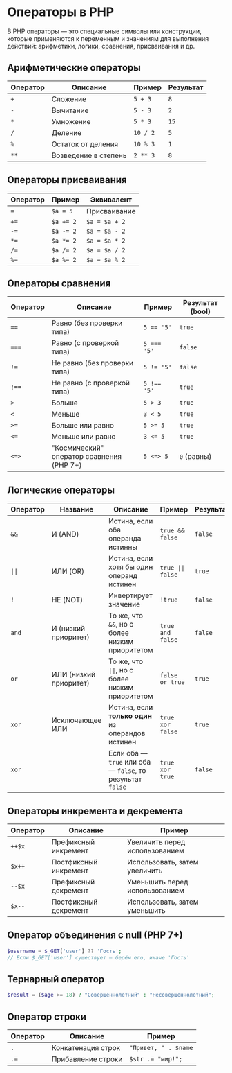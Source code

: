 # Операторы в PHP
В PHP операторы — это специальные символы или конструкции, которые применяются к переменным и значениям для выполнения действий: арифметики, логики, сравнения, присваивания и др.

## Арифметические операторы
| Оператор | Описание             | Пример   | Результат |
| -------- | -------------------- | -------- | --------- |
| `+`      | Сложение             | `5 + 3`  | `8`       |
| `-`      | Вычитание            | `5 - 3`  | `2`       |
| `*`      | Умножение            | `5 * 3`  | `15`      |
| `/`      | Деление              | `10 / 2` | `5`       |
| `%`      | Остаток от деления   | `10 % 3` | `1`       |
| `**`     | Возведение в степень | `2 ** 3` | `8`       |


## Операторы присваивания
| Оператор | Пример    | Эквивалент    |
| -------- | --------- | ------------- |
| `=`      | `$a = 5`  | Присваивание  |
| `+=`     | `$a += 2` | `$a = $a + 2` |
| `-=`     | `$a -= 2` | `$a = $a - 2` |
| `*=`     | `$a *= 2` | `$a = $a * 2` |
| `/=`     | `$a /= 2` | `$a = $a / 2` |
| `%=`     | `$a %= 2` | `$a = $a % 2` |


## Операторы сравнения
| Оператор | Описание                                  | Пример      | Результат (bool) |
| -------- | ----------------------------------------- | ----------- | ---------------- |
| `==`     | Равно (без проверки типа)                 | `5 == '5'`  | `true`           |
| `===`    | Равно (с проверкой типа)                  | `5 === '5'` | `false`          |
| `!=`     | Не равно (без проверки типа)              | `5 != '5'`  | `false`          |
| `!==`    | Не равно (с проверкой типа)               | `5 !== '5'` | `true`           |
| `>`      | Больше                                    | `5 > 3`     | `true`           |
| `<`      | Меньше                                    | `3 < 5`     | `true`           |
| `>=`     | Больше или равно                          | `5 >= 5`    | `true`           |
| `<=`     | Меньше или равно                          | `3 <= 5`    | `true`           |
| `<=>`    | "Космический" оператор сравнения (PHP 7+) | `5 <=> 5`   | `0` (равны)      |


## Логические операторы
| Оператор | Название             | Описание                                                      | Пример             | Результат               |
|----------|----------------------|---------------------------------------------------------------|--------------------|--------------------------|
| `&&`     | И (AND)              | Истина, если оба операнда истинны                            | `true && false`    | `false`                  |
| `\|\|`     | ИЛИ (OR)             | Истина, если хотя бы один операнд истинен                    | `true \|\| false`    | `true`                   |
| `!`      | НЕ (NOT)             | Инвертирует значение                                          | `!true`            | `false`                  |
| `and`    | И (низкий приоритет) | То же, что `&&`, но с более низким приоритетом               | `true and false`   | `false`                  |
| `or`     | ИЛИ (низкий приоритет)| То же, что `\|\|`, но с более низким приоритетом             | `false or true`    | `true`                   |
| `xor`    | Исключающее ИЛИ      | Истина, если **только один** из операндов истинен            | `true xor false`   | `true`                   |
| `xor`    |                      | Если оба — `true` или оба — `false`, то результат `false`    | `true xor true`    | `false`                  |


## Операторы инкремента и декремента
| Оператор | Описание              | Пример                         |
| -------- | --------------------- | ------------------------------ |
| `++$x`   | Префиксный инкремент  | Увеличить перед использованием |
| `$x++`   | Постфиксный инкремент | Использовать, затем увеличить  |
| `--$x`   | Префиксный декремент  | Уменьшить перед использованием |
| `$x--`   | Постфиксный декремент | Использовать, затем уменьшить  |


## Оператор объединения с null (PHP 7+)
```php
$username = $_GET['user'] ?? 'Гость';
// Если $_GET['user'] существует — берём его, иначе 'Гость'
```


## Тернарный оператор
```php
$result = ($age >= 18) ? "Совершеннолетний" : "Несовершеннолетний";
```


## Оператор строки
| Оператор | Описание           | Пример               |
| -------- | ------------------ | -------------------- |
| `.`      | Конкатенация строк | `"Привет, " . $name` |
| `.=`     | Прибавление строки | `$str .= "мир!";`    |
